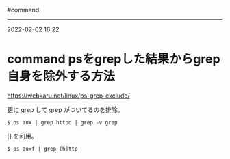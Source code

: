 #command 

---
2022-02-02  16:22

# command   psをgrepした結果からgrep自身を除外する方法

https://webkaru.net/linux/ps-grep-exclude/

更に grep して grep がついてるのを排除。

```shell
$ ps aux | grep httpd | grep -v grep
```


\[\] を利用。

```shell
$ ps auxf | grep [h]ttp
```